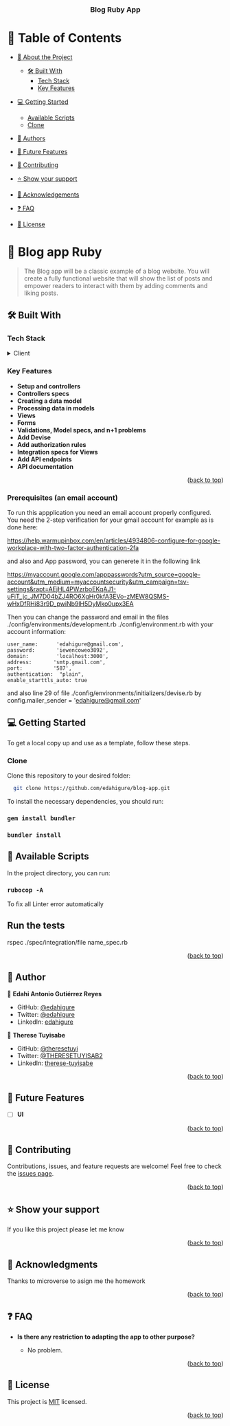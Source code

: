 <a name="readme-top"></a>

<div align="center">



  <h3><b>Blog Ruby App</b></h3>

</div>

# 📗 Table of Contents

- [📖 About the Project](#about-project)

  - [🛠 Built With](#built-with)
    - [Tech Stack](#tech-stack)
    - [Key Features](#key-features)
- [💻 Getting Started](#getting-started)
  - [Available Scripts](#available-scripts)
  - [Clone](#clone)
- [👥 Authors](#authors)
- [🔭 Future Features](#future-features)
- [🤝 Contributing](#contributing)
- [⭐️ Show your support](#support)
- [🙏 Acknowledgements](#acknowledgements)
- [❓ FAQ](#faq)
- [📝 License](#license)

# 📖 Blog app Ruby 

> The Blog app will be a classic example of a blog website. You will create a fully functional website that will show the list of posts and empower readers to interact with them by adding comments and liking posts.

## 🛠 Built With <a name="built-with"></a>

### Tech Stack <a name="tech-stack"></a>

<details>
  <summary>Client</summary>
  <ul>
    <li><a href="https://en.wikipedia.org/wiki/Ruby_(programming_language)">Ruby</a></li>
  </ul>
</details>

<!-- Features -->

### Key Features <a name="key-features"></a>


- **Setup and controllers**
- **Controllers specs**
- **Creating a data model**
- **Processing data in models**
- **Views**
- **Forms**
- **Validations, Model specs, and n+1 problems**
- **Add Devise**
- **Add authorization rules**
- **Integration specs for Views**
- **Add API endpoints**
- **API documentation**


<p align="right">(<a href="#readme-top">back to top</a>)</p>

### Prerequisites (an email account)

To run this appplication you need an email account properly configured. You need the 2-step verification for your gmail account for example as is done here:

https://help.warmupinbox.com/en/articles/4934806-configure-for-google-workplace-with-two-factor-authentication-2fa


and also and App password, you can generete it in the following link

https://myaccount.google.com/apppasswords?utm_source=google-account&utm_medium=myaccountsecurity&utm_campaign=tsv-settings&rapt=AEjHL4PWzrboEKqAJ1-uFiT_jc_JM7D04bZJ4RO6XgHr0kfA3EVo-zMEW8QSMS-wHxDfRHi83r9D_pwiNb9lH5DyMko0upx3EA


Then you can change the password and email in the files  ./config/environments/development.rb 
./config/environment.rb 
with your account information:

    user_name:      'edahigure@gmail.com',
    password:       'iewencoweo3892',
    domain:         'localhost:3000',
    address:       'smtp.gmail.com',
    port:          '587',
    authentication:  "plain",
    enable_starttls_auto: true

and also line 29 of file ./config/environments/initializers/devise.rb 
by
config.mailer_sender = 'edahigure@gmail.com'    


## 💻 Getting Started <a name="getting-started"></a>

To get a local copy up and use as a template, follow these steps.

### Clone <a name="clone"></a>

Clone this repository to your desired folder:

```sh
  git clone https://github.com/edahigure/blog-app.git
```

To install the necessary dependencies, you should run:

### `gem install bundler`

### `bundler install`

## 🤖 Available Scripts <a name="available-scripts"></a>

In the project directory, you can run:

### `rubocop -A`

To fix all Linter error automatically

## Run the tests

rspec ./spec/integration/file name_spec.rb

<p align="right">(<a href="#readme-top">back to top</a>)</p>
<!-- AUTHOR -->

## 👥 Author <a name="authors"></a>



👤 **Edahi Antonio Gutiérrez Reyes**

- GitHub: [@edahigure](https://github.com/edahigure)
- Twitter: [@edahigure](https://twitter.com/edahigure)
- LinkedIn: [edahigure](https://www.linkedin.com/in/edahigure/)

👤 **Therese Tuyisabe**

- GitHub: [@theresetuyi](https://github.com/theresetuyi)
- Twitter: [@THERESETUYISAB2](https://twitter.com/THERESETUYISAB2)
- LinkedIn: [therese-tuyisabe](https://www.linkedin.com/in/therese-tuyisabe/)


<p align="right">(<a href="#readme-top">back to top</a>)</p>

## 🔭 Future Features <a name="future-features"></a>

- [ ] **UI**

<p align="right">(<a href="#readme-top">back to top</a>)</p>

## 🤝 Contributing <a name="contributing"></a>

Contributions, issues, and feature requests are welcome!
Feel free to check the [issues page](https://github.com/edahigure/blog-app/issues).

<p align="right">(<a href="#readme-top">back to top</a>)</p>

## ⭐️ Show your support <a name="support"></a>

If you like this project please let me know

<p align="right">(<a href="#readme-top">back to top</a>)</p>

## 🙏 Acknowledgments <a name="acknowledgements"></a>

Thanks to microverse to asign me the homework
<br/>

<p align="right">(<a href="#readme-top">back to top</a>)</p>

## ❓ FAQ <a name="faq"></a>

- **Is there any restriction to adapting the app to other purpose?**

  - No problem.

<p align="right">(<a href="#readme-top">back to top</a>)</p>

## 📝 License <a name="license"></a>

This project is [MIT](./LICENSE) licensed.

<p align="right">(<a href="#readme-top">back to top</a>)</p>

